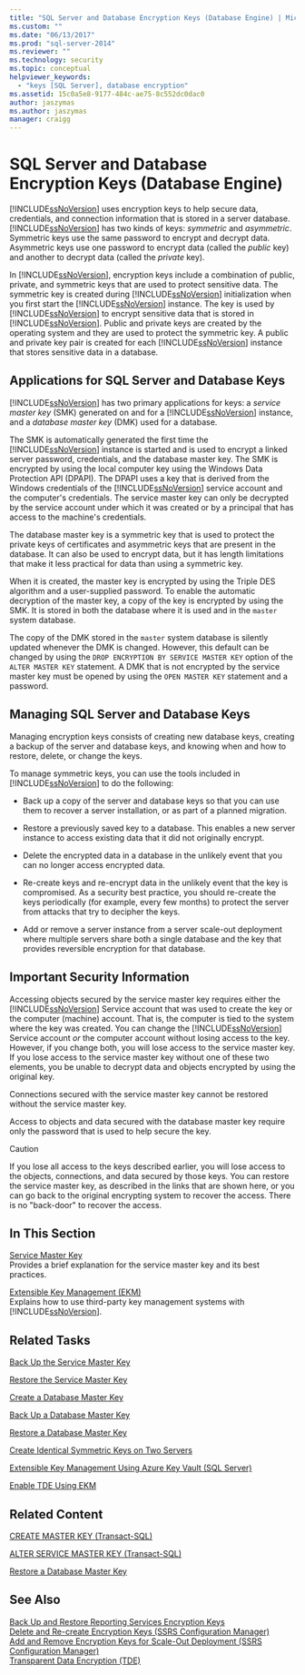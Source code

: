 ```yaml
---
title: "SQL Server and Database Encryption Keys (Database Engine) | Microsoft Docs"
ms.custom: ""
ms.date: "06/13/2017"
ms.prod: "sql-server-2014"
ms.reviewer: ""
ms.technology: security
ms.topic: conceptual
helpviewer_keywords: 
  - "keys [SQL Server], database encryption"
ms.assetid: 15c0a5e8-9177-484c-ae75-8c552dc0dac0
author: jaszymas
ms.author: jaszymas
manager: craigg
---
```

# SQL Server and Database Encryption Keys (Database Engine)
  [!INCLUDE[ssNoVersion](../../../includes/ssnoversion-md.md)] uses encryption keys to help secure data, credentials, and connection information that is stored in a server database. [!INCLUDE[ssNoVersion](../../../includes/ssnoversion-md.md)] has two kinds of keys: *symmetric* and *asymmetric*. Symmetric keys use the same password to encrypt and decrypt data. Asymmetric keys use one password to encrypt data (called the *public* key) and another to decrypt data (called the *private* key).  
  
 In [!INCLUDE[ssNoVersion](../../../includes/ssnoversion-md.md)], encryption keys include a combination of public, private, and symmetric keys that are used to protect sensitive data. The symmetric key is created during [!INCLUDE[ssNoVersion](../../../includes/ssnoversion-md.md)] initialization when you first start the [!INCLUDE[ssNoVersion](../../../includes/ssnoversion-md.md)] instance. The key is used by [!INCLUDE[ssNoVersion](../../../includes/ssnoversion-md.md)] to encrypt sensitive data that is stored in [!INCLUDE[ssNoVersion](../../../includes/ssnoversion-md.md)]. Public and private keys are created by the operating system and they are used to protect the symmetric key. A public and private key pair is created for each [!INCLUDE[ssNoVersion](../../../includes/ssnoversion-md.md)] instance that stores sensitive data in a database.  
  
## Applications for SQL Server and Database Keys  
 [!INCLUDE[ssNoVersion](../../../includes/ssnoversion-md.md)] has two primary applications for keys: a *service master key* (SMK) generated on and for a [!INCLUDE[ssNoVersion](../../../includes/ssnoversion-md.md)] instance, and a *database master key* (DMK) used for a database.  
  
 The SMK is automatically generated the first time the [!INCLUDE[ssNoVersion](../../../includes/ssnoversion-md.md)] instance is started and is used to encrypt a linked server password, credentials, and the database master key. The SMK is encrypted by using the local computer key using the Windows Data Protection API (DPAPI). The DPAPI uses a key that is derived from the Windows credentials of the [!INCLUDE[ssNoVersion](../../../includes/ssnoversion-md.md)] service account and the computer's credentials. The service master key can only be decrypted by the service account under which it was created or by a principal that has access to the machine's credentials.  
  
 The database master key is a symmetric key that is used to protect the private keys of certificates and asymmetric keys that are present in the database. It can also be used to encrypt data, but it has length limitations that make it less practical for data than using a symmetric key.  
  
 When it is created, the master key is encrypted by using the Triple DES algorithm and a user-supplied password. To enable the automatic decryption of the master key, a copy of the key is encrypted by using the SMK. It is stored in both the database where it is used and in the `master` system database.  
  
 The copy of the DMK stored in the `master` system database is silently updated whenever the DMK is changed. However, this default can be changed by using the `DROP ENCRYPTION BY SERVICE MASTER KEY` option of the `ALTER MASTER KEY` statement. A DMK that is not encrypted by the service master key must be opened by using the `OPEN MASTER KEY` statement and a password.  
  
## Managing SQL Server and Database Keys  
 Managing encryption keys consists of creating new database keys, creating a backup of the server and database keys, and knowing when and how to restore, delete, or change the keys.  
  
 To manage symmetric keys, you can use the tools included in [!INCLUDE[ssNoVersion](../../../includes/ssnoversion-md.md)] to do the following:  
  
-   Back up a copy of the server and database keys so that you can use them to recover a server installation, or as part of a planned migration.  
  
-   Restore a previously saved key to a database. This enables a new server instance to access existing data that it did not originally encrypt.  
  
-   Delete the encrypted data in a database in the unlikely event that you can no longer access encrypted data.  
  
-   Re-create keys and re-encrypt data in the unlikely event that the key is compromised. As a security best practice, you should re-create the keys periodically (for example, every few months) to protect the server from attacks that try to decipher the keys.  
  
-   Add or remove a server instance from a server scale-out deployment where multiple servers share both a single database and the key that provides reversible encryption for that database.  
  
## Important Security Information  
 Accessing objects secured by the service master key requires either the [!INCLUDE[ssNoVersion](../../../includes/ssnoversion-md.md)] Service account that was used to create the key or the computer (machine) account. That is, the computer is tied to the system where the key was created. You can change the [!INCLUDE[ssNoVersion](../../../includes/ssnoversion-md.md)] Service account *or* the computer account without losing access to the key. However, if you change both, you will lose access to the service master key. If you lose access to the service master key without one of these two elements, you be unable to decrypt data and objects encrypted by using the original key.  
  
 Connections secured with the service master key cannot be restored without the service master key.  
  
 Access to objects and data secured with the database master key require only the password that is used to help secure the key.  
  
> [!CAUTION]  
>  If you lose all access to the keys described earlier, you will lose access to the objects, connections, and data secured by those keys. You can restore the service master key, as described in the links that are shown here, or you can go back to the original encrypting system to recover the access. There is no "back-door" to recover the access.  
  
## In This Section  
 [Service Master Key](service-master-key.md)  
 Provides a brief explanation for the service master key and its best practices.  
  
 [Extensible Key Management &#40;EKM&#41;](extensible-key-management-ekm.md)  
 Explains how to use third-party key management systems with [!INCLUDE[ssNoVersion](../../../includes/ssnoversion-md.md)].  
  
## Related Tasks  
 [Back Up the Service Master Key](back-up-the-service-master-key.md)  
  
 [Restore the Service Master Key](restore-the-service-master-key.md)  
  
 [Create a Database Master Key](create-a-database-master-key.md)  
  
 [Back Up a Database Master Key](back-up-a-database-master-key.md)  
  
 [Restore a Database Master Key](restore-a-database-master-key.md)  
  
 [Create Identical Symmetric Keys on Two Servers](create-identical-symmetric-keys-on-two-servers.md)  
  
 [Extensible Key Management Using Azure Key Vault &#40;SQL Server&#41;](extensible-key-management-using-azure-key-vault-sql-server.md)  
  
 [Enable TDE Using EKM](enable-tde-on-sql-server-using-ekm.md)  
  
## Related Content  
 [CREATE MASTER KEY &#40;Transact-SQL&#41;](/sql/t-sql/statements/create-master-key-transact-sql)  
  
 [ALTER SERVICE MASTER KEY &#40;Transact-SQL&#41;](/sql/t-sql/statements/alter-service-master-key-transact-sql)  
  
 [Restore a Database Master Key](restore-a-database-master-key.md)  
  
## See Also  
 [Back Up and Restore Reporting Services Encryption Keys](../../../reporting-services/install-windows/ssrs-encryption-keys-back-up-and-restore-encryption-keys.md)   
 [Delete and Re-create Encryption Keys  &#40;SSRS Configuration Manager&#41;](../../../reporting-services/install-windows/ssrs-encryption-keys-delete-and-re-create-encryption-keys.md)   
 [Add and Remove Encryption Keys for Scale-Out Deployment &#40;SSRS Configuration Manager&#41;](../../../reporting-services/install-windows/add-and-remove-encryption-keys-for-scale-out-deployment.md)   
 [Transparent Data Encryption &#40;TDE&#41;](transparent-data-encryption.md)  
  
  
